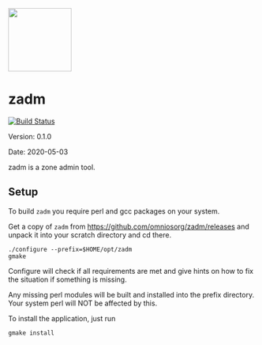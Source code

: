 <img src="http://www.omniosce.org/OmniOSce_logo.svg" height="128">

zadm
=========

[![Build Status](https://travis-ci.org/omniosorg/zadm.svg?branch=master)](https://travis-ci.org/omniosorg/zadm)

Version: 0.1.0

Date: 2020-05-03

zadm is a zone admin tool.

Setup
-----

To build `zadm` you require perl and gcc packages on your
system.

Get a copy of `zadm` from https://github.com/omniosorg/zadm/releases
and unpack it into your scratch directory and cd there.

    ./configure --prefix=$HOME/opt/zadm
    gmake

Configure will check if all requirements are met and give
hints on how to fix the situation if something is missing.

Any missing perl modules will be built and installed into the prefix
directory. Your system perl will NOT be affected by this.

To install the application, just run

    gmake install
